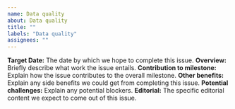 ```yaml
---
name: Data quality
about: Data quality
title: ""
labels: "Data quality"
assignees: ""
---
```


**Target Date:** The date by which we hope to complete this issue.
**Overview:** Briefly describe what work the issue entails.
**Contribution to milestone:** Explain how the issue contributes to the overall milestone.
**Other benefits:** Explain any side benefits we could get from completing this issue.
**Potential challenges:** Explain any potential blockers.
**Editorial:** The specific editorial content we expect to come out of this issue.
